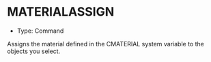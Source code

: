# MATERIALASSIGN

- Type: Command

Assigns the material defined in the CMATERIAL system variable to the objects you select.
